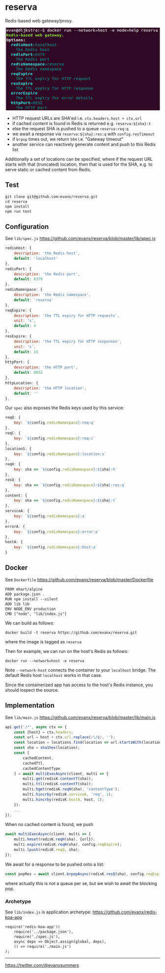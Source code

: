 # reserva

Redis-based web gateway/proxy.

<img src='https://raw.githubusercontent.com/evanx/reserva/master/docs/readme/images/main2.png'>

- HTTP request URLs are SHA'ed i.e. `ctx.headers.host + ctx.url`
- if cached content is found in Redis is returned e.g. `reserva:${sha}:t`
- else the request SHA is pushed to a queue `reserva:req:q`
- we await a response via `reserva:${sha}:res:q` with `config.resTimeout`
- if `brpop` times out, we return `504` i.e. "Gateway timeout"
- another service can reactively generate content and push to this Redis list

Additionally a set of locations can be specified, where if the request URL starts with that (truncated) location, then that is used for the SHA, e.g. to serve static or cached content from Redis.


## Test

```
git clone git@github.com:evanx/reserva.git
cd reserva
npm install
npm run test
```


## Configuration

See `lib/spec.js` https://github.com/evanx/reserva/blob/master/lib/spec.js

```javascript
redisHost: {
    description: 'the Redis host',
    default: 'localhost'
},
redisPort: {
    description: 'the Redis port',
    default: 6379
},
redisNamespace: {
    description: 'the Redis namespace',
    default: 'reserva'
},
reqExpire: {
    description: 'the TTL expiry for HTTP requests',
    unit: 's',
    default: 4
},
resExpire: {
    description: 'the TTL expiry for HTTP responses',
    unit: 's',
    default: 15
},
httpPort: {
    description: 'the HTTP port',
    default: 8032
},
httpLocation: {
    description: 'the HTTP location',
    default: ''
},
```
Our `spec` also exposes the Redis keys used by this service:
```javascript    
reqQ: {
    key: `${config.redisNamespace}:req:q`
},
reqC: {
    key: `${config.redisNamespace}:req:c`
},
locationS: {
    key: `${config.redisNamespace}:location:s`
},
reqH: {
    key: sha => `${config.redisNamespace}:${sha}:h`
},
resQ: {
    key: sha => `${config.redisNamespace}:${sha}:res:q`
},
content: {
    key: sha => `${config.redisNamespace}:${sha}:t`
},
serviceA: {
    key: `${config.redisNamespace}:a`
},
errorA: {
    key: `${config.redisNamespace}:error:a`
},
hostA: {
    key: `${config.redisNamespace}:host:a`
}
```


## Docker

See `Dockerfile` https://github.com/evanx/reserva/blob/master/Dockerfile
```
FROM mhart/alpine
ADD package.json .
RUN npm install --silent
ADD lib lib
ENV NODE_ENV production
CMD ["node", "lib/index.js"]
```

We can build as follows:
```shell
docker build -t reserva https://github.com/evanx/reserva.git
```
where the image is tagged as `reserva`

Then for example, we can run on the host's Redis as follows:
```shell
docker run --network=host -e reserva
```

Note `--network-host` connects the container to your `localhost` bridge. The default Redis host `localhost` works in that case.

Since the containerized app has access to the host's Redis instance, you should inspect the source.


## Implementation

See `lib/main.js` https://github.com/evanx/reserva/blob/master/lib/main.js
```javascript
api.get('/*', async ctx => {
    const {host} = ctx.headers;
    const url = host + ctx.url.replace(/\/$/, '');
    const location = locations.find(location => url.startsWith(location)) || url;
    const sha = sha1hex(location);
    const [
        cachedContent,
        cachedTtl,
        cachedContentType
    ] = await multiExecAsync(client, multi => {
        multi.get(redisK.contentT(sha));
        multi.ttl(redisK.contentT(sha));
        multi.hget(redisK.reqH(sha), 'contentType');
        multi.hincrby(redisK.serviceA, 'req', 1);
        multi.hincrby(redisK.hostA, host, 1);
    });
    ...
});
```
When no cached content is found, we push
```javascript
await multiExecAsync(client, multi => {
    multi.hmset(redisK.reqH(sha), {url});
    multi.expire(redisK.reqH(sha), config.reqExpire);
    multi.lpush(redisK.reqQ, sha);
});
```
We await for a response to be pushed onto a list:
```javascript
const popRes = await client.brpopAsync(redisK.resQ(sha), config.reqExpire);
```
where actually this is not a queue per se, but we wish to await the blocking pop.


### Archetype

See `lib/index.js` is application archetype: https://github.com/evanx/redis-koa-app
```
require('redis-koa-app')(
    require('../package.json'),
    require('./spec.js'),
    async deps => Object.assign(global, deps),    
    () => require('./main.js')
);
```

<hr>

https://twitter.com/@evanxsummers
